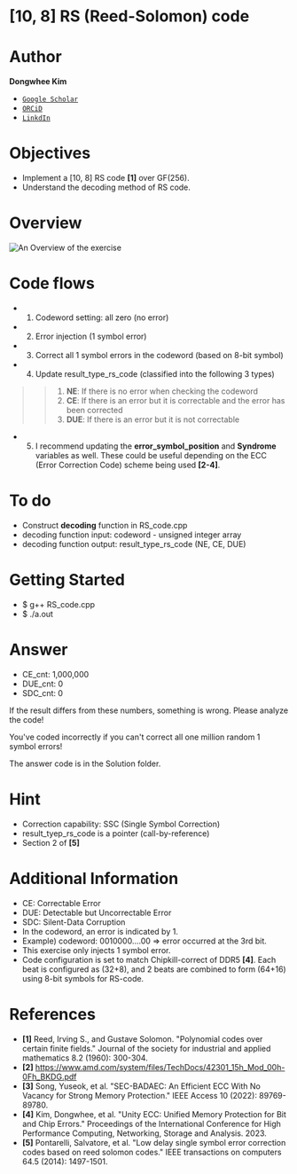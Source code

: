# [10, 8] RS (Reed-Solomon) code

# Author

**Dongwhee Kim** 
- [```Google Scholar```](https://scholar.google.com/citations?user=8xzqA8YAAAAJ&hl=ko&oi=ao)
- [```ORCiD```](https://orcid.org/0009-0007-1673-1931?fbclid=PAAabkpwNHesKweJ6F2eGZDnFa2sch2211hf6ZY825YKuli5V7lcN7VIfT0CA)
- [```LinkdIn```](https://www.linkedin.com/in/dongwhee-kim-5753a8290)

# Objectives
- Implement a [10, 8] RS code **[1]** over GF(256).
- Understand the decoding method of RS code.

# Overview
![An Overview of the exercise](https://github.com/xyz123479/ECC-exercise/blob/main/01_Basic/07_RS_code_Single_Symbol_Correction/RS%20code%20-%20SSC.png)

# Code flows
- 1. Codeword setting: all zero (no error)
- 2. Error injection (1 symbol error)
- 3. Correct all 1 symbol errors in the codeword (based on 8-bit symbol)
- 4. Update result_type_rs_code (classified into the following 3 types)
>> 1. **NE**: If there is no error when checking the codeword
>> 2. **CE**: If there is an error but it is correctable and the error has been corrected
>> 3. **DUE**: If there is an error but it is not correctable
- 5. I recommend updating the **error_symbol_position** and **Syndrome** variables as well. These could be useful depending on the ECC (Error Correction Code) scheme being used **[2-4]**.

# To do
- Construct **decoding** function in RS_code.cpp
- decoding function input: codeword - unsigned integer array
- decoding function output: result_type_rs_code (NE, CE, DUE)

# Getting Started
- $ g++ RS_code.cpp
- $ ./a.out

# Answer
- CE_cnt: 1,000,000
- DUE_cnt: 0
- SDC_cnt: 0

If the result differs from these numbers, something is wrong. Please analyze the code!

You've coded incorrectly if you can't correct all one million random 1 symbol errors!

The answer code is in the Solution folder.

# Hint
- Correction capability: SSC (Single Symbol Correction)
- result_tyep_rs_code is a pointer (call-by-reference)
- Section 2 of **[5]**

# Additional Information
- CE: Correctable Error
- DUE: Detectable but Uncorrectable Error
- SDC: Silent-Data Corruption
- In the codeword, an error is indicated by 1.
- Example) codeword: 0010000....00 => error occurred at the 3rd bit.
- This exercise only injects 1 symbol error.
- Code configuration is set to match Chipkill-correct of DDR5 **[4]**. Each beat is configured as (32+8), and 2 beats are combined to form (64+16) using 8-bit symbols for RS-code.

# References
- **[1]** Reed, Irving S., and Gustave Solomon. "Polynomial codes over certain finite fields." Journal of the society for industrial and applied mathematics 8.2 (1960): 300-304.
- **[2]** https://www.amd.com/system/files/TechDocs/42301_15h_Mod_00h-0Fh_BKDG.pdf
- **[3]** Song, Yuseok, et al. "SEC-BADAEC: An Efficient ECC With No Vacancy for Strong Memory Protection." IEEE Access 10 (2022): 89769-89780.
- **[4]** Kim, Dongwhee, et al. "Unity ECC: Unified Memory Protection for Bit and Chip Errors." Proceedings of the International Conference for High Performance Computing, Networking, Storage and Analysis. 2023.
- **[5]** Pontarelli, Salvatore, et al. "Low delay single symbol error correction codes based on reed solomon codes." IEEE transactions on computers 64.5 (2014): 1497-1501.

